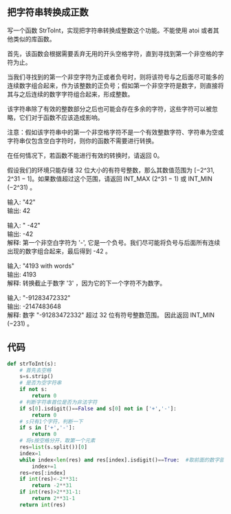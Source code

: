 ## 把字符串转换成正数

写一个函数 StrToInt，实现把字符串转换成整数这个功能。不能使用 atoi 或者其他类似的库函数。

首先，该函数会根据需要丢弃无用的开头空格字符，直到寻找到第一个非空格的字符为止。

当我们寻找到的第一个非空字符为正或者负号时，则将该符号与之后面尽可能多的连续数字组合起来，作为该整数的正负号；假如第一个非空字符是数字，则直接将其与之后连续的数字字符组合起来，形成整数。

该字符串除了有效的整数部分之后也可能会存在多余的字符，这些字符可以被忽略，它们对于函数不应该造成影响。

注意：假如该字符串中的第一个非空格字符不是一个有效整数字符、字符串为空或字符串仅包含空白字符时，则你的函数不需要进行转换。

在任何情况下，若函数不能进行有效的转换时，请返回 0。

假设我们的环境只能存储 32 位大小的有符号整数，那么其数值范围为 [−2^31,  2^31 − 1]。如果数值超过这个范围，请返回  INT_MAX (2^31 − 1) 或 INT_MIN (−2^31) 。

输入: "42"\
输出: 42

输入: "   -42"\
输出: -42\
解释: 第一个非空白字符为 '-', 它是一个负号。我们尽可能将负号与后面所有连续出现的数字组合起来，最后得到 -42 。

输入: "4193 with words"\
输出: 4193\
解释: 转换截止于数字 '3' ，因为它的下一个字符不为数字。

输入: "-91283472332"\
输出: -2147483648\
解释: 数字 "-91283472332" 超过 32 位有符号整数范围。 因此返回 INT_MIN (−231) 。

## 代码

```Python
def strToInt(s):
    # 首先去空格
    s=s.strip()
    # 是否为空字符串
    if not s:
        return 0
    # 判断字符串首位是否为非法字符
    if s[0].isdigit()==False and s[0] not in ['+','-']:
        return 0
    # s只有1个字符，判断一下
    if s in ['+','-']:
        return 0
    # 将s按空格分开，取第一个元素
    res=list(s.split())[0]
    index=1
    while index<len(res) and res[index].isdigit()==True:  #取前面的数字部分，遇到字母或者'.'等其他符号结束
        index+=1
    res=res[:index]
    if int(res)<-2**31:
        return -2**31
    if int(res)>2**31-1:
        return 2**31-1
    return int(res)

```
